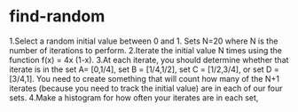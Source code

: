 # find-random

1.Select a random initial value between 0 and 1. Sets N=20 where N is the number of iterations to perform.
2.Iterate the initial value N times using the function f(x) = 4x (1-x).
3.At each iterate, you should determine whether that iterate is in the set A= [0,1/4], set B = [1/4,1/2], set C = [1/2,3/4], or set D = [3/4,1].
You need to create something that will count how many of the N+1 iterates (because you need to track the initial value) are in each of our four sets.
4.Make a histogram for how often your iterates are in each set,
